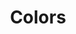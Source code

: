 ---
layout: redirect.njk
tags: level2
key: colors_en
title: Colors
alternativetitle: The SBB Colors.
redirect: /en/foundation/colors/base-colors/
parent: foundation_en
order: 2
---